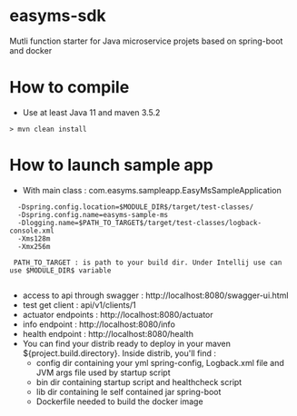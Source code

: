 # easyms-sdk
Mutli function starter for Java microservice projets based on spring-boot and docker

# How to compile
+ Use at least Java 11 and maven 3.5.2

```
> mvn clean install
```

# How to launch sample app
+ With main class : com.easyms.sampleapp.EasyMsSampleApplication
```
  -Dspring.config.location=$MODULE_DIR$/target/test-classes/
  -Dspring.config.name=easyms-sample-ms
  -Dlogging.name=$PATH_TO_TARGET$/target/test-classes/logback-console.xml
  -Xms128m
  -Xmx256m

 PATH_TO_TARGET : is path to your build dir. Under Intellij use can use $MODULE_DIR$ variable
 
```
+ access to api through swagger : http://localhost:8080/swagger-ui.html
+ test get client : api/v1/clients/1
+ actuator endpoints : http://localhost:8080/actuator
+ info endpoint : http://localhost:8080/info
+ health endpoint : http://localhost:8080/health
+ You can find your distrib ready to deploy in your maven ${project.build.directory}. Inside distrib, you'll find :
    - config dir containing your yml spring-config, Logback.xml file and JVM args file used by startup script
    - bin dir containing startup script and healthcheck script
    - lib dir containing le self contained jar spring-boot
    - Dockerfile needed to build the docker image
